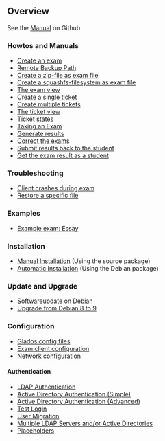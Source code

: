 ## Overview

See the [Manual](https://github.com/imedias/glados/tree/master/howtos/README.md) on Github.

### Howtos and Manuals

* [Create an exam](create-exam.md)
* [Remote Backup Path](remote-backup-path.md)
* [Create a zip-file as exam file](create-zip-exam-file.md)
* [Create a squashfs-filesystem as exam file](create-squashfs-exam-file.md)
* [The exam view](exam-view.md)
* [Create a single ticket](create-single-ticket.md)
* [Create multiple tickets](create-multiple-tickets.md)
* [The ticket view ](ticket-view.md)
* [Ticket states](ticket-states.md)
* [Taking an Exam](take-exam.md)
* [Generate results](generate-results.md)
* [Correct the exams](correct-exams.md)
* [Submit results back to the student](submit-results.md)
* [Get the exam result as a student](get-exam-result.md)

### Troubleshooting

* [Client crashes during exam](client-crash.md)
* [Restore a specific file](restore-specific-file.md)

### Examples

* [Example exam: Essay](example-exam-essay.md)

### Installation

* [Manual Installation](manual-install.md) (Using the source package)
* [Automatic Installation](deb-install.md) (Using the Debian package)

### Update and Upgrade

* [Softwareupdate on Debian](deb-update.md)
* [Upgrade from Debian 8 to 9](deb-8to9-upgrade.md)

### Configuration

* [Glados config files](config-files.md)
* [Exam client configuration](client-config.md)
* [Network configuration](network-config.md)

#### Authentication

* [LDAP Authentication](ldap-authentication.md)
* [Active Directory Authentication (Simple)](ad-authentication-simple.md)
* [Active Directory Authentication (Advanced)](ad-authentication-advanced.md)
* [Test Login](test-login.md)
* [User Migration](user-migration.md)
* [Multiple LDAP Servers and/or Active Directories](multiple-ldaps.md)
* [Placeholders](auth-placeholders.md)
